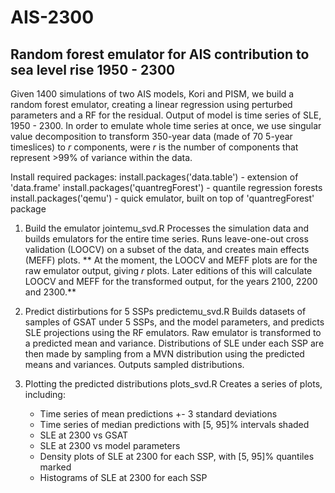 # AIS-2300
## **Random forest emulator for AIS contribution to sea level rise 1950 - 2300**

Given 1400 simulations of two AIS models, Kori and PISM, we build a random forest emulator, creating a linear regression using perturbed parameters and a RF for the residual.
Output of model is time series of SLE, 1950 - 2300. In order to emulate whole time series at once, we use singular value decomposition to transform 350-year data (made of 70 5-year timeslices) to *r* components, were *r* is the number of components that represent >99% of variance within the data.


Install required packages:
install.packages('data.table') - extension of 'data.frame'
install.packages('quantregForest') - quantile regression forests
install.packages('qemu') - quick emulator, built on top of 'quantregForest' package

1. Build the emulator
   jointemu_svd.R
   Processes the simulation data and builds emulators for the entire time series. Runs leave-one-out cross validation (LOOCV) on a subset of the data, and creates main effects (MEFF) plots. ** At the moment, the LOOCV and MEFF plots are for the raw emulator output, giving *r* plots. Later editions of this will calculate LOOCV and MEFF for the transformed output, for the years 2100, 2200 and 2300.**

2. Predict distirbutions for 5 SSPs
   predictemu_svd.R
   Builds datasets of samples of GSAT under 5 SSPs, and the model parameters, and predicts SLE projections using the RF emulators. Raw emulator is transformed to a predicted mean and variance. Distributions of SLE under each SSP are then made by sampling from a MVN distribution using the predicted means and variances. Outputs sampled distributions.

3. Plotting the predicted distributions
   plots_svd.R
   Creates a series of plots, including:
   + Time series of mean predictions +- 3 standard deviations
   + Time series of median predictions with [5, 95]% intervals shaded
   + SLE at 2300 vs GSAT
   + SLE at 2300 vs model parameters
   + Density plots of SLE at 2300 for each SSP, with [5, 95]% quantiles marked
   + Histograms of SLE at 2300 for each SSP
